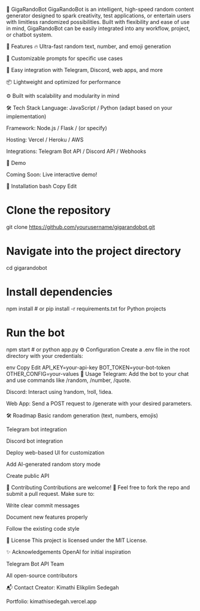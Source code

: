 🤖 GigaRandoBot
GigaRandoBot is an intelligent, high-speed random content generator designed to spark creativity, test applications, or entertain users with limitless randomized possibilities. Built with flexibility and ease of use in mind, GigaRandoBot can be easily integrated into any workflow, project, or chatbot system.

🚀 Features
🔥 Ultra-fast random text, number, and emoji generation

🎯 Customizable prompts for specific use cases

🤝 Easy integration with Telegram, Discord, web apps, and more

📦 Lightweight and optimized for performance

⚙️ Built with scalability and modularity in mind

🛠️ Tech Stack
Language: JavaScript / Python (adapt based on your implementation)

Framework: Node.js / Flask / (or specify)

Hosting: Vercel / Heroku / AWS

Integrations: Telegram Bot API / Discord API / Webhooks

📸 Demo

Coming Soon: Live interactive demo!

📄 Installation
bash
Copy
Edit
# Clone the repository
git clone https://github.com/yourusername/gigarandobot.git

# Navigate into the project directory
cd gigarandobot

# Install dependencies
npm install   # or pip install -r requirements.txt for Python projects

# Run the bot
npm start     # or python app.py
⚙️ Configuration
Create a .env file in the root directory with your credentials:

env
Copy
Edit
API_KEY=your-api-key
BOT_TOKEN=your-bot-token
OTHER_CONFIG=your-values
🧩 Usage
Telegram: Add the bot to your chat and use commands like /random, /number, /quote.

Discord: Interact using !random, !roll, !idea.

Web App: Send a POST request to /generate with your desired parameters.

🛠️ Roadmap
 Basic random generation (text, numbers, emojis)

 Telegram bot integration

 Discord bot integration

 Deploy web-based UI for customization

 Add AI-generated random story mode

 Create public API

🤝 Contributing
Contributions are welcome! 🚀
Feel free to fork the repo and submit a pull request. Make sure to:

Write clear commit messages

Document new features properly

Follow the existing code style

📃 License
This project is licensed under the MIT License.

✨ Acknowledgements
OpenAI for initial inspiration

Telegram Bot API Team

All open-source contributors

📬 Contact
Creator: Kimathi Elikplim Sedegah

Portfolio: kimathisedegah.vercel.app
